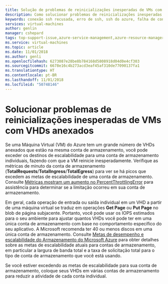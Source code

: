 ```yaml
---
title: Solução de problemas de reinicializações inesperadas de VMs com VHDs anexados em VMs do Azure | Microsoft Docs
description: Como solucionar problemas de reinicializações inesperadas de VMs.
keywords: conexão ssh recusada, erro de ssh, ssh do azure, falha de conexão SSH
services: virtual-machines
author: genlin
manager: cshepard
tags: top-support-issue,azure-service-management,azure-resource-manager
ms.service: virtual-machines
ms.topic: article
ms.date: 11/01/2018
ms.author: genli
ms.openlocfilehash: 6273087e28be8b784168d5808918d04d0e4cf303
ms.sourcegitcommit: 6678e16c4b273acd3eaf45af310de77090137fa1
ms.translationtype: HT
ms.contentlocale: pt-BR
ms.lasthandoff: 11/01/2018
ms.locfileid: "50748146"
---
```

# <a name="troubleshoot-unexpected-reboots-of-vms-with-attached-vhds"></a>Solucionar problemas de reinicializações inesperadas de VMs com VHDs anexados

Se uma Máquina Virtual (VM) do Azure tem um grande número de VHDs anexados que estão na mesma conta de armazenamento, você pode exceder os destinos de escalabilidade para uma conta de armazenamento individuais, fazendo com que a VM reinicie inesperadamente. Verifique as métricas de minuto da conta de armazenamento (**TotalRequests**/**TotalIngress**/**TotalEgress**) para ver se há picos que excedem as metas de escalabilidade de uma conta de armazenamento. Consulte [Métricas mostram um aumento no PercentThrottlingError](../../storage/common/storage-monitoring-diagnosing-troubleshooting.md#metrics-show-an-increase-in-PercentThrottlingError) para assistência para determinar se a limitação ocorreu em sua conta de armazenamento.

Em geral, cada operação de entrada ou saída individual em um VHD a partir de uma máquina virtual se traduz em operações **Get Page** ou **Put Page** no blob de página subjacente. Portanto, você pode usar os IOPS estimados para o seu ambiente para ajustar quantos VHDs você pode ter em uma única conta de armazenamento com base no comportamento específico do seu aplicativo. A Microsoft recomenda ter 40 ou menos discos em uma única conta de armazenamento. Consulte [Metas de desempenho e escalabilidade do Armazenamento do Microsoft Azure](../../storage/common/storage-scalability-targets.md) para obter detalhes sobre as metas de escalabilidade atuais para contas de armazenamento, em particular a largura de banda total e a taxa de solicitação total para o tipo de conta de armazenamento que você está usando.

Se você estiver excedendo as metas de escalabilidade para sua conta de armazenamento, coloque seus VHDs em várias contas de armazenamento para reduzir a atividade de cada conta individual.
